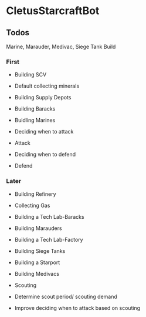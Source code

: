 # CletusStarcraftBot

## Todos
Marine, Marauder, Medivac, Siege Tank Build
### First
- Building SCV
- Default collecting minerals

- Building Supply Depots

- Building Baracks
- Buidling Marines

- Deciding when to attack
- Attack

- Deciding when to defend
- Defend

### Later

- Building Refinery
- Collecting Gas

- Building a Tech Lab-Baracks
- Building Marauders

- Building a Tech Lab-Factory
- Building Siege Tanks

- Building a Starport
- Building Medivacs

- Scouting
- Determine scout period/ scouting demand
- Improve deciding when to attack based on scouting


 
